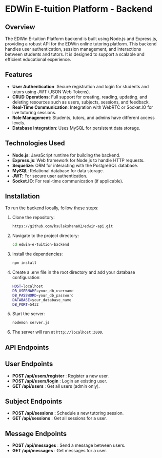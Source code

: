 # EDWin E-tuition Platform - Backend

## Overview

The EDWin E-tuition Platform backend is built using Node.js and Express.js, providing a robust API for the EDWin online tutoring platform. This backend handles user authentication, session management, and interactions between students and tutors. It is designed to support a scalable and efficient educational experience.

## Features

- **User Authentication**: Secure registration and login for students and tutors using JWT (JSON Web Tokens).
- **CRUD Operations**: Full support for creating, reading, updating, and deleting resources such as users, subjects, sessions, and feedback.
- **Real-Time Communication**: Integration with WebRTC or Socket.IO for live tutoring sessions.
- **Role Management**: Students, tutors, and admins have different access levels.
- **Database Integration**: Uses MySQL for persistent data storage.

## Technologies Used

- **Node.js**: JavaScript runtime for building the backend.
- **Express.js**: Web framework for Node.js to handle HTTP requests.
- **Sequelize**: ORM for interacting with the PostgreSQL database.
- **MySQL**: Relational database for data storage.
- **JWT**: For secure user authentication.
- **Socket.IO**: For real-time communication (if applicable).

## Installation

To run the backend locally, follow these steps:

1. Clone the repository:

   ```bash
   https://github.com/ksulakshana02/edwin-api.git
   ```
2. Navigate to the project directory:
   ```bash
   cd edwin-e-tuition-backend
   ```
3. Install the dependencies:
   ```bash
   npm install
   ```
4. Create a .env file in the root directory and add your database configuration:
   ```bash
   HOST=localhost
   DB_USERNAME=your_db_username
   DB_PASSWORD=your_db_password
   DATABASE=your_database_name
   DB_PORT=5432
   ```
5. Start the server:
   ```bash
   nodemon server.js
   ```
6. The server will run at `http://localhost:3000`.

## API Endpoints

## User Endpoints
- **POST /api/users/register** : Register a new user.
- **POST /api/users/login** : Login an existing user.
- **GET /api/users** : Get all users (admin only).

## Subject Endpoints
- **POST /api/sessions** : Schedule a new tutoring session.
- **GET /api/sessions** : Get all sessions for a user.

## Message Endpoints
- **POST /api/messages** : Send a message between users.
- **GET /api/messages** : Get messages for a user.















